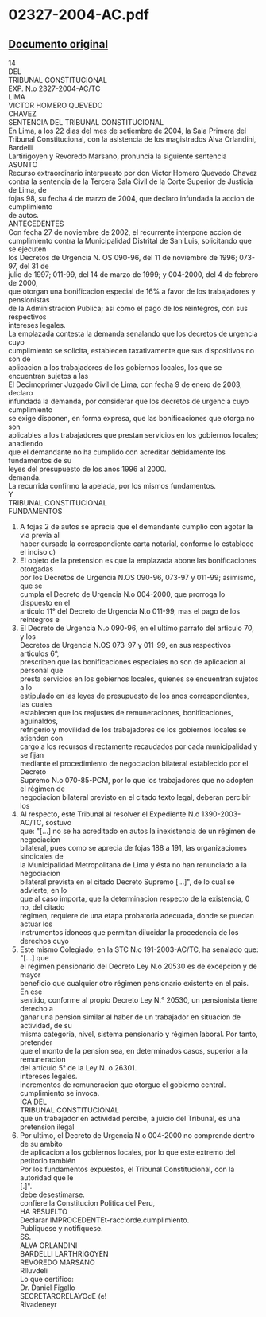 
02327-2004-AC.pdf
=================
  
[Documento original](https://tc.gob.pe/jurisprudencia/2004/02327-2004-AC.pdf)  
---  
14  
DEL  
TRIBUNAL CONSTITUCIONAL  
EXP. N.o 2327-2004-AC/TC  
LIMA  
VICTOR HOMERO QUEVEDO  
CHAVEZ  
SENTENCIA DEL TRIBUNAL CONSTITUCIONAL  
En Lima, a los 22 dias del mes de setiembre de 2004, la Sala Primera del  
Tribunal Constitucional, con la asistencia de los magistrados Alva Orlandini, Bardelli  
Lartirigoyen y Revoredo Marsano, pronuncia la siguiente sentencia  
ASUNTO  
Recurso extraordinario interpuesto por don Victor Homero Quevedo Chavez  
contra la sentencia de la Tercera Sala Civil de la Corte Superior de Justicia de Lima, de  
fojas 98, su fecha 4 de marzo de 2004, que declaro infundada la accion de cumplimiento  
de autos.  
ANTECEDENTES  
Con fecha 27 de noviembre de 2002, el recurrente interpone accion de  
cumplimiento contra la Municipalidad Distrital de San Luis, solicitando que se ejecuten  
los Decretos de Urgencia N. OS 090-96, del 11 de noviembre de 1996; 073-97, del 31 de  
julio de 1997; 011-99, del 14 de marzo de 1999; y 004-2000, del 4 de febrero de 2000,  
que otorgan una bonificacion especial de 16% a favor de los trabajadores y pensionistas  
de la Administracion Publica; asi como el pago de los reintegros, con sus respectivos  
intereses legales.  
La emplazada contesta la demanda senalando que los decretos de urgencia cuyo  
cumplimiento se solicita, establecen taxativamente que sus dispositivos no son de  
aplicacion a los trabajadores de los gobiernos locales, los que se encuentran sujetos a las  
El Decimoprimer Juzgado Civil de Lima, con fecha 9 de enero de 2003, declaro  
infundada la demanda, por considerar que los decretos de urgencia cuyo cumplimiento  
se exige disponen, en forma expresa, que las bonificaciones que otorga no son  
aplicables a los trabajadores que prestan servicios en los gobiernos locales; anadiendo  
que el demandante no ha cumplido con acreditar debidamente los fundamentos de su  
leyes del presupuesto de los anos 1996 al 2000.  
demanda.  
La recurrida confirmo la apelada, por los mismos fundamentos.  
Y  
TRIBUNAL CONSTITUCIONAL  
FUNDAMENTOS  
1. A fojas 2 de autos se aprecia que el demandante cumplio con agotar la via previa al  
haber cursado la correspondiente carta notarial, conforme lo establece el inciso c)  
2. El objeto de la pretension es que la emplazada abone las bonificaciones otorgadas  
por los Decretos de Urgencia N.OS 090-96, 073-97 y 011-99; asimismo, que se  
cumpla el Decreto de Urgencia N.o 004-2000, que prorroga lo dispuesto en el  
articulo 11° del Decreto de Urgencia N.o 011-99, mas el pago de los reintegros e  
3. El Decreto de Urgencia N.o 090-96, en el ultimo parrafo del articulo 70, y los  
Decretos de Urgencia N.OS 073-97 y 011-99, en sus respectivos articulos 6°,  
prescriben que las bonificaciones especiales no son de aplicacion al personal que  
presta servicios en los gobiernos locales, quienes se encuentran sujetos a lo  
estipulado en las leyes de presupuesto de los anos correspondientes, las cuales  
establecen que los reajustes de remuneraciones, bonificaciones, aguinaldos,  
refrigerio y movilidad de los trabajadores de los gobiernos locales se atienden con  
cargo a los recursos directamente recaudados por cada municipalidad y se fijan  
mediante el procedimiento de negociacion bilateral establecido por el Decreto  
Supremo N.o 070-85-PCM, por lo que los trabajadores que no adopten el régimen de  
negociacion bilateral previsto en el citado texto legal, deberan percibir los  
4. Al respecto, este Tribunal al resolver el Expediente N.o 1390-2003-AC/TC, sostuvo  
que: "[...] no se ha acreditado en autos la inexistencia de un régimen de negociacion  
bilateral, pues como se aprecia de fojas 188 a 191, las organizaciones sindicales de  
la Municipalidad Metropolitana de Lima y ésta no han renunciado a la negociacion  
bilateral prevista en el citado Decreto Supremo [...]", de lo cual se advierte, en lo  
que al caso importa, que la determinacion respecto de la existencia, 0 no, del citado  
régimen, requiere de una etapa probatoria adecuada, donde se puedan actuar los  
instrumentos idoneos que permitan dilucidar la procedencia de los derechos cuyo  
5. Este mismo Colegiado, en la STC N.o 191-2003-AC/TC, ha senalado que: "[...] que  
el régimen pensionario del Decreto Ley N.o 20530 es de excepcion y de mayor  
beneficio que cualquier otro régimen pensionario existente en el pais. En ese  
sentido, conforme al propio Decreto Ley N.° 20530, un pensionista tiene derecho a  
ganar una pension similar al haber de un trabajador en situacion de actividad, de su  
misma categoria, nivel, sistema pensionario y régimen laboral. Por tanto, pretender  
que el monto de la pension sea, en determinados casos, superior a la remuneracion  
del articulo 5° de la Ley N. o 26301.  
intereses legales.  
incrementos de remuneracion que otorgue el gobierno central.  
cumplimiento se invoca.  
ICA DEL  
TRIBUNAL CONSTITUCIONAL  
que un trabajador en actividad percibe, a juicio del Tribunal, es una pretension ilegal  
6. Por ultimo, el Decreto de Urgencia N.o 004-2000 no comprende dentro de su ambito  
de aplicacion a los gobiernos locales, por lo que este extremo del petitorio también  
Por los fundamentos expuestos, el Tribunal Constitucional, con la autoridad que le  
[.]".  
debe desestimarse.  
confiere la Constitucion Politica del Peru,  
HA RESUELTO  
Declarar IMPROCEDENTEt-racciorde.cumplimiento.  
Publiquese y notifiquese.  
SS.  
ALVA ORLANDINI  
BARDELLI LARTHRIGOYEN  
REVOREDO MARSANO  
Rlluvdeli  
Lo que certifico:  
Dr. Daniel Figallo  
SECRETARORELAYOdE (e!  
Rivadeneyr